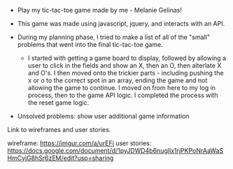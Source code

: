 
- Play my tic-tac-toe game made by me - Melanie Gelinas!
- This game was made using javascript, jquery, and interacts with an API.

- During my planning phase, I tried to make a list of all of the "small" problems that went into the final tic-tac-toe game.
  - I started with getting a game board to display, followed by allowing a user to click in the fields and show an X, then an O, then alterlate X and O's.  I then moved onto the trickier parts - including pushing the x or o to the correct spot in an array, ending the game and not allowing the game to continue.  I moved on from here to my log in process, then to the game API logic.  I completed the process with the reset game logic.

- Unsolved problems: show user additional game information

 Link to wireframes and user stories.

wireframe: https://imgur.com/a/urEFi
user stories: https://docs.google.com/document/d/1pyJDWD4b6nuglIx1rjPKPoNrAaWaSHmCyjG8hSr6zEM/edit?usp=sharing
